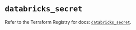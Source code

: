 # `databricks_secret`

Refer to the Terraform Registry for docs: [`databricks_secret`](https://registry.terraform.io/providers/databricks/databricks/1.85.0/docs/resources/secret).
